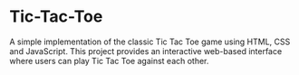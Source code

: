 # Tic-Tac-Toe
A simple implementation of the classic Tic Tac Toe game using HTML, CSS and JavaScript. This project provides an interactive web-based interface where users can play Tic Tac Toe against each other.
